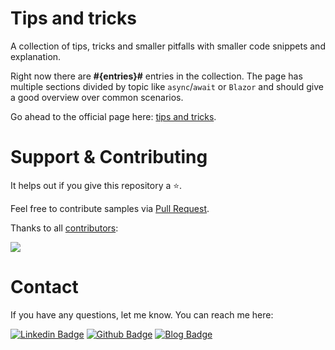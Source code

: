 # Tips and tricks
A collection of tips, tricks and smaller pitfalls with smaller code snippets and explanation.

Right now there are **#{entries}#** entries in the collection.
The page has multiple sections divided by topic like `async`/`await` or `Blazor` and should give a good overview over common scenarios.

Go ahead to the official page here: [tips and tricks](https://linkdotnet.github.io/tips-and-tricks).


# Support & Contributing
It helps out if you give this repository a ⭐.

Feel free to contribute samples via [Pull Request](https://github.com/linkdotnet/tips-and-tricks/pulls).

Thanks to all [contributors](https://github.com/linkdotnet/tips-and-tricks/graphs/contributors):

<a href="https://github.com/linkdotnet/tips-and-tricks/graphs/contributors">
  <img src="https://contrib.rocks/image?repo=linkdotnet/tips-and-tricks" />
</a>

# Contact
If you have any questions, let me know. You can reach me here:

<!-- markdown-link-check-disable-next-line -->
[![Linkedin Badge](https://img.shields.io/badge/Steven%20Giesel-0077B5?style=flat&logo=linkedin&logoColor=white)](https://www.linkedin.com/in/steven-giesel/)
[![Github Badge](https://img.shields.io/badge/linkdotnet-100000?style=flate&logo=github&logoColor=white)](https://github.com/linkdotnet/)
[![Blog Badge](https://img.shields.io/badge/Steven%20Giesel-FFA500?style=flat&logo=rss&logoColor=white)](https://steven-giesel.com/)